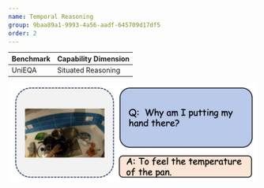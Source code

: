 ```yaml
---
name: Temporal Reasoning
group: 9baa89a1-9993-4a56-aadf-645709d17df5
order: 2
---
```


|**Benchmark**|**Capability Dimension**|
|---|---|
| UniEQA | Situated Reasoning |

![alt text](temporalreasoning.png)
